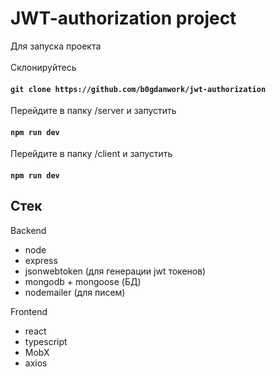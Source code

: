 # JWT-authorization project

Для запуска проекта
<br>
<br>
Склонируйтесь <br>
#### `git clone https://github.com/b0gdanwork/jwt-authorization` <br>
Перейдите в папку /server и запустить <br>
#### `npm run dev` <br>
Перейдите в папку /client и запустить <br>
#### `npm run dev`<br>

## Стек 
Backend
- node
- express
- jsonwebtoken (для генерации jwt токенов)
- mongodb + mongoose (БД)
- nodemailer (для писем)

Frontend
- react
- typescript
- MobX
- axios
